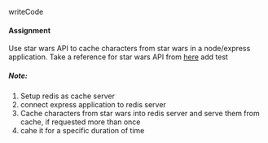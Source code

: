 writeCode

#### Assignment

Use star wars API to cache characters from star wars in a node/express application.
Take a reference for star wars API from [here](https://swapi.dev/)
add test
##### Note:
1. Setup redis as cache server
2. connect express application to redis server
3. Cache characters from star wars into redis server and serve them from cache, if requested more than once
4. cahe it for a specific duration of time
